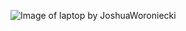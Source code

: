 ![Image of laptop by JoshuaWoroniecki](https://cdn.pixabay.com/photo/2020/10/21/18/07/laptop-5673901_1280.jpg)
